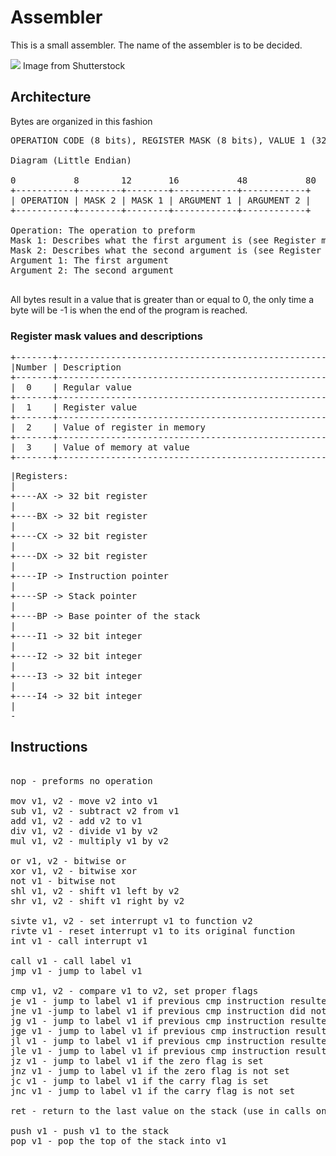 # Assembler

This is a small assembler. The name of the assembler is to be decided.

<img src="https://image.shutterstock.com/image-photo/businessman-relaxing-office-chair-standing-260nw-7869196.jpg">
Image from Shutterstock

## Architecture
Bytes are organized in this fashion
<pre>
OPERATION CODE (8 bits), REGISTER MASK (8 bits), VALUE 1 (32 bits), VALUE 2 (32 bits)

Diagram (Little Endian)

0           8        12       16           48           80
+-----------+--------+--------+------------+------------+
| OPERATION | MASK 2 | MASK 1 | ARGUMENT 1 | ARGUMENT 2 |
+-----------+--------+--------+------------+------------+

Operation: The operation to preform
Mask 1: Describes what the first argument is (see Register mask values and descriptions)
Mask 2: Describes what the second argument is (see Register mask values and descriptions)
Argument 1: The first argument
Argument 2: The second argument

</pre>
All bytes result in a value that is greater than or equal to 0, the only time a byte will be -1 is when the end of the program is reached.

### Register mask values and descriptions
<pre>
+-------+-----------------------------------------------------------------------------+
|Number | Description                                                                 |
+-------+-----------------------------------------------------------------------------+
|  0    | Regular value                                                               |
+-------+-----------------------------------------------------------------------------+
|  1    | Register value                                                              |
+-------+-----------------------------------------------------------------------------+
|  2    | Value of register in memory                                                 |
+-------+-----------------------------------------------------------------------------+
|  3    | Value of memory at value                                                    |
+-------+-----------------------------------------------------------------------------+
</pre>

<pre>
|Registers:
|        
+----AX -> 32 bit register
|
+----BX -> 32 bit register
|      
+----CX -> 32 bit register
|
+----DX -> 32 bit register
|
+----IP -> Instruction pointer
|
+----SP -> Stack pointer
|
+----BP -> Base pointer of the stack
|
+----I1 -> 32 bit integer
|
+----I2 -> 32 bit integer
|
+----I3 -> 32 bit integer
|
+----I4 -> 32 bit integer
|
-
</pre>

## Instructions
<pre>

nop - preforms no operation

mov v1, v2 - move v2 into v1
sub v1, v2 - subtract v2 from v1
add v1, v2 - add v2 to v1
div v1, v2 - divide v1 by v2
mul v1, v2 - multiply v1 by v2

or v1, v2 - bitwise or
xor v1, v2 - bitwise xor
not v1 - bitwise not
shl v1, v2 - shift v1 left by v2
shr v1, v2 - shift v1 right by v2

sivte v1, v2 - set interrupt v1 to function v2
rivte v1 - reset interrupt v1 to its original function
int v1 - call interrupt v1

call v1 - call label v1
jmp v1 - jump to label v1

cmp v1, v2 - compare v1 to v2, set proper flags
je v1 - jump to label v1 if previous cmp instruction resulted in both values equalling
jne v1 -jump to label v1 if previous cmp instruction did not result in both values equalling 
jg v1 - jump to label v1 if previous cmp instruction resulted in the first value being larger than the second
jge v1 - jump to label v1 if previous cmp instruction resulted in the first value being larger than the or equal to the second
jl v1 - jump to label v1 if previous cmp instruction resulted in the first value being less than the second
jle v1 - jump to label v1 if previous cmp instruction resulted in the first value being less than or equal to the second
jz v1 - jump to label v1 if the zero flag is set
jnz v1 - jump to label v1 if the zero flag is not set
jc v1 - jump to label v1 if the carry flag is set
jnc v1 - jump to label v1 if the carry flag is not set

ret - return to the last value on the stack (use in calls only)

push v1 - push v1 to the stack
pop v1 - pop the top of the stack into v1
</pre>
